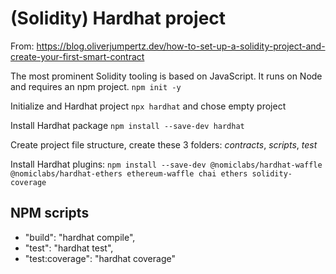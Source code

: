 # (Solidity) Hardhat project

From: https://blog.oliverjumpertz.dev/how-to-set-up-a-solidity-project-and-create-your-first-smart-contract

The most prominent Solidity tooling is based on JavaScript. It runs on Node and requires an npm project.
`npm init -y`

Initialize and Hardhat project
`npx hardhat` and chose empty project

Install Hardhat package
`npm install --save-dev hardhat`

Create project file structure, create these 3 folders: _contracts_, _scripts_, _test_

Install Hardhat plugins:
`npm install --save-dev @nomiclabs/hardhat-waffle @nomiclabs/hardhat-ethers ethereum-waffle chai ethers solidity-coverage`

## NPM scripts

- "build": "hardhat compile",
- "test": "hardhat test",
- "test:coverage": "hardhat coverage"
